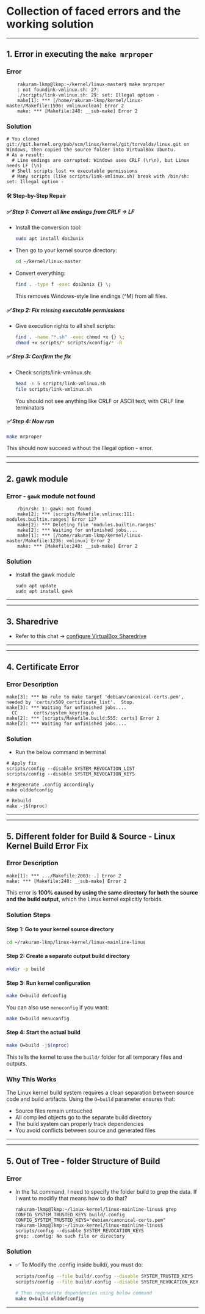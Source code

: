 # Collection of faced errors and the working solution

---
## 1. Error in executing the `make mrproper`
### Error 
```shell
    rakuram-lkmp@lkmp:~/kernel/linux-master$ make mrproper
    : not foundink-vmlinux.sh: 27: 
    ./scripts/link-vmlinux.sh: 29: set: Illegal option -
    make[1]: *** [/home/rakuram-lkmp/kernel/linux-master/Makefile:1596: vmlinuxclean] Error 2
    make: *** [Makefile:248: __sub-make] Error 2
```
### Solution
```shell
# You cloned git://git.kernel.org/pub/scm/linux/kernel/git/torvalds/linux.git on Windows, then copied the source folder into VirtualBox Ubuntu.
# As a result:
  # Line endings are corrupted: Windows uses CRLF (\r\n), but Linux needs LF (\n)
  # Shell scripts lost +x executable permissions
  # Many scripts (like scripts/link-vmlinux.sh) break with /bin/sh: set: Illegal option -
```

#### 🛠️ Step-by-Step Repair
##### ✅ Step 1: Convert all line endings from CRLF → LF
- Install the conversion tool:
  ```bash
  sudo apt install dos2unix
  ```

- Then go to your kernel source directory:
  ```bash
  cd ~/kernel/linux-master
  ```

- Convert everything:
  ```bash
  find . -type f -exec dos2unix {} \;
  ```
  This removes Windows-style line endings (^M) from all files.

##### ✅ Step 2: Fix missing executable permissions
- Give execution rights to all shell scripts:
  ```bash
  find . -name "*.sh" -exec chmod +x {} \;
  chmod +x scripts/* scripts/kconfig/* -R
  ```

##### ✅ Step 3: Confirm the fix
- Check scripts/link-vmlinux.sh:
  ```bash
  head -n 5 scripts/link-vmlinux.sh
  file scripts/link-vmlinux.sh
  ```
  You should not see anything like CRLF or ASCII text, with CRLF line terminators

##### ✅ Step 4: Now run
  ```bash
  make mrproper
  ```
  This should now succeed without the Illegal option - error.

---

---
## 2. gawk module
### Error - `gawk` module not found
```shell
    /bin/sh: 1: gawk: not found
    make[2]: *** [scripts/Makefile.vmlinux:111: modules.builtin.ranges] Error 127
    make[2]: *** Deleting file 'modules.builtin.ranges'
    make[2]: *** Waiting for unfinished jobs....
    make[1]: *** [/home/rakuram-lkmp/kernel/linux-master/Makefile:1236: vmlinux] Error 2
    make: *** [Makefile:248: __sub-make] Error 2
```

### Solution
- Install the gawk module
    ```shell
    sudo apt update
    sudo apt install gawk
    ```
---

---
## 3. Sharedrive
- Refer to this chat -> [configure VirtualBox Sharedrive](https://chatgpt.com/share/6880c011-1644-800c-a5c7-81adeb3309fe)
---

---
## 4. Certificate Error
### Error Description
```shell
make[3]: *** No rule to make target 'debian/canonical-certs.pem', needed by 'certs/x509_certificate_list'.  Stop.
make[3]: *** Waiting for unfinished jobs....
  CC      certs/system_keyring.o
make[2]: *** [scripts/Makefile.build:555: certs] Error 2
make[2]: *** Waiting for unfinished jobs....
```
### Solution
- Run the below command in terminal
```shell
# Apply fix
scripts/config --disable SYSTEM_REVOCATION_LIST
scripts/config --disable SYSTEM_REVOCATION_KEYS

# Regenerate .config accordingly
make olddefconfig

# Rebuild
make -j$(nproc)
```
---

---
## 5. Different folder for Build & Source - Linux Kernel Build Error Fix

### Error Description

```
make[1]: *** .../Makefile:2003: .] Error 2
make: *** [Makefile:248: __sub-make] Error 2
```

This error is **100% caused by using the same directory for both the source and the build output**, which the Linux kernel explicitly forbids.

### Solution Steps

#### Step 1: Go to your kernel source directory

```bash
cd ~/rakuram-lkmp/linux-kernel/linux-mainline-linus
```

#### Step 2: Create a separate output build directory

```bash
mkdir -p build
```

#### Step 3: Run kernel configuration

```bash
make O=build defconfig
```

You can also use `menuconfig` if you want:

```bash
make O=build menuconfig
```

#### Step 4: Start the actual build

```bash
make O=build -j$(nproc)
```

This tells the kernel to use the `build/` folder for all temporary files and outputs.

### Why This Works

The Linux kernel build system requires a clean separation between source code and build artifacts. Using the `O=build` parameter ensures that:

- Source files remain untouched
- All compiled objects go to the separate build directory
- The build system can properly track dependencies
- You avoid conflicts between source and generated files
---


---
## 5. Out of Tree - folder Structure of Build

### Error

- In the 1st command, I need to specify the folder build to grep the data. If I want to modifiy that means how to do that?
    ```shell
    rakuram-lkmp@lkmp:~/linux-kernel/linux-mainline-linus$ grep CONFIG_SYSTEM_TRUSTED_KEYS build/.config
    CONFIG_SYSTEM_TRUSTED_KEYS="debian/canonical-certs.pem"
    rakuram-lkmp@lkmp:~/linux-kernel/linux-mainline-linus$ scripts/config --disable SYSTEM_REVOCATION_KEYS
    grep: .config: No such file or directory
    ```

### Solution
- ✅ To Modify the .config inside build/, you must do:
    ```bash
    scripts/config --file build/.config --disable SYSTEM_TRUSTED_KEYS
    scripts/config --file build/.config --disable SYSTEM_REVOCATION_KEYS

    # Then regenerate dependencies using below command
    make O=build olddefconfig
    ```

---
